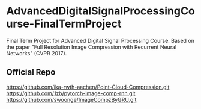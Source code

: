 # AdvancedDigitalSignalProcessingCourse-FinalTermProject
Final Term Project for Advanced Digital Signal Processing Course. Based on the paper "Full Resolution Image Compression with Recurrent Neural Networks" (CVPR 2017).


## Official Repo
https://github.com/ika-rwth-aachen/Point-Cloud-Compression.git
https://github.com/1zb/pytorch-image-comp-rnn.git
https://github.com/swoonge/ImageCompzByGRU.git
